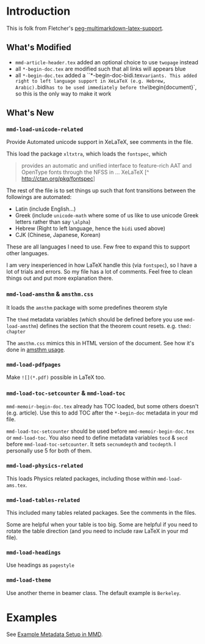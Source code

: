 # Introduction #

This is folk from Fletcher's [peg-multimarkdown-latex-support](https://github.com/fletcher/peg-multimarkdown-latex-support).


## What's Modified ##

- `mmd-article-header.tex` added an optional choice to use `twopage` instead
- all `*-begin-doc.tex` are modified such that all links will appears blue
- all `*-begin-doc.tex` added a ``*-begin-doc-bidi.tex` variants. This added right to left language support in XeLaTeX (e.g. Hebrew, Arabic). `bidi` has to be used immediately before the `\begin{document}`, so this is the only way to make it work


## What's New ##


### `mmd-load-unicode-related` ###

Provide Automated unicode support in XeLaTeX, see comments in the file.

This load the package `xltxtra`, which loads the `fontspec`, which

> pro­vides an au­to­matic and uni­fied in­ter­face to fea­ture-rich AAT and OpenType fonts through the NFSS in ... XeLaTeX [^ <http://ctan.org/pkg/fontspec>]

The rest of the file is to set things up such that font transitions between the followings are automated:

- Latin (include English...)
- Greek (include `unicode-math` where some of us like to use unicode Greek letters rather than say `\alpha`)
- Hebrew (Right to left language, hence the `bidi` used above)
- CJK (Chinese, Japanese, Korean)

These are all languages I need to use. Few free to expand this to support other languages.

I am very inexperienced in how LaTeX handle this (via `fontspec`), so I have a lot of trials and errors. So my file has a lot of comments. Feel free to clean things out and put more explanation there.


### `mmd-load-amsthm` & `amsthm.css` ###

It loads the `amsthm` package with some predefines theorem style

 The `thmd` metadata variables (which should be defined before you use `mmd-load-amsthm`) defines the section that the theorem count resets. e.g. `thmd: chapter`

The `amsthm.css` mimics this in HTML version of the document. See how it's done in [amsthm usage](readme-amsthm.md).

### `mmd-load-pdfpages` ###

Make `![](*.pdf)` possible in LaTeX too.


### `mmd-load-toc-setcounter` & `mmd-load-toc` ###

`mmd-memoir-begin-doc.tex` already has TOC loaded, but some others doesn't (e.g. article). Use this to add TOC after the `*-begin-doc` metadata in your md file.

`mmd-load-toc-setcounter` should be used before `mmd-memoir-begin-doc.tex` or `mmd-load-toc`. You also need to define metadata variables `tocd` & `secd` before `mmd-load-toc-setcounter`. It sets `secnumdepth` and `tocdepth`. I personally use 5 for both of them.


### `mmd-load-physics-related` ###

This loads Physics related packages, including those within `mmd-load-ams.tex`.


### `mmd-load-tables-related` ###

This included many tables related packages. See the comments in the files.

Some are helpful when your table is too big. Some are helpful if you need to rotate the table direction (and you need to include raw LaTeX in your md file).


### `mmd-load-headings` ###

Use headings as `pagestyle`


### `mmd-load-theme` ###

Use another theme in beamer class. The default example is `Berkeley`.

# Examples #

See [Example Metadata Setup in MMD](readme-metadata.md).